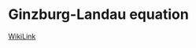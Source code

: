 # Ginzburg-Landau equation
[WikiLink](https://en.wikipedia.org/wiki/Ginzburg%E2%80%93Landau_equation)
